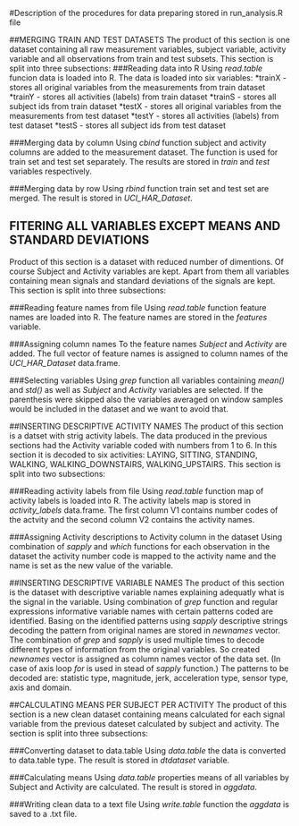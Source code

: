 #Description of the procedures for data preparing stored in run_analysis.R file

##MERGING TRAIN AND TEST DATASETS
The product of this section is one dataset containing all raw measurement variables, subject variable, activity variable and all observations from train and test subsets. This section is split into three subsections:
###Reading data into R
Using *read.table* funcion data is loaded into R. The data is loaded into six variables:
      *trainX \- stores all original variables from the measurements from train dataset
      *trainY \- stores all activities (labels) from train dataset
      *trainS \- stores all subject ids from train dataset
      *testX \- stores all original variables from the measurements from test dataset
      *testY \- stores all activities (labels) from test dataset
      *testS \- stores all subject ids from test dataset      

###Merging data by column
Using *cbind* function subject and activity columns are added to the measurement dataset. The function is used for train set and test set separately. The results are stored in *train* and *test* variables respectively.

###Merging data by row
Using *rbind* function train set and test set are merged. The result is stored in *UCI_HAR_Dataset*.


## FITERING ALL VARIABLES EXCEPT MEANS AND STANDARD DEVIATIONS
Product of this section is a dataset with reduced number of dimentions. Of course Subject and Activity variables are kept. Apart from them all variables containing mean signals and standard deviations of the signals are kept. This section is split into three subsections:

###Reading feature names from file
Using *read.table* function feature names are loaded into R. The feature names are stored in the *features* variable.

###Assigning column names
To the feature names *Subject* and *Activity* are added. The full vector of feature names is assigned to column names of the *UCI_HAR_Dataset* data.frame.

###Selecting variables
Using *grep* function all variables containing *mean\(\)* and *std\(\)* as well as *Subject* and *Activity* variables are selected. If the parenthesis were skipped also the variables averaged on window samples would be included in the dataset and we want to avoid that.

##INSERTING DESCRIPTIVE ACTIVITY NAMES
The product of this section is a datset with strig activity labels. The data produced in the previous sections had the Activity variable coded with numbers from 1 to 6. In this section it is decoded to six activities: LAYING, SITTING, STANDING, WALKING, WALKING_DOWNSTAIRS, WALKING_UPSTAIRS. This section is split into two subsections:

###Reading activity labels from file
Using *read.table* function map of activity labels is loaded into R. The activity labels map is stored in *activity_labels* data.frame. The first column V1 contains number codes of the actvity and the second column V2 contains the activity names.

###Assigning Activity descriptions to Activity column in the dataset
Using combination of *sapply* and *which* functions for each observation in the dataset the activity number code is mapped to the activity name and the name is set as the new value of the variable.


##INSERTING DESCRIPTIVE VARIABLE NAMES
The product of this section is the dataset with descriptive variable names explaining adequatly what is the signal in the variable.
Using combination of *grep* function and regular expressions informative variable names with certain patterns coded are identified. Basing on the identified patterns using *sapply* descriptive strings decoding the pattern from original names are stored in *newnames* vector. The combination of *grep* and *sapply* is used multiple times to decode different types of information from the original variables. So created *newnames* vector is assigned as column names vector of the data set. \(In case of axis loop *for* is used in stead of *sapply* function.\) The patterns to be decoded are: statistic type, magnitude, jerk, acceleration type, sensor type, axis and domain.

##CALCULATING MEANS PER SUBJECT PER ACTIVITY
The product of this section is a new clean dataset containing means calculated for each signal variable from the previous dateset calculated by subject and activity. The section is split into three subsections:

###Converting dataset to data.table
Using *data.table* the data is converted to data.table type. The result is stored in *dtdataset* variable.


###Calculating means
Using *data.table* properties means of all variables by Subject and Activity are calculated. The result is stored in *aggdata*.

###Writing clean data to a text file
Using *write.table* function the *aggdata* is saved to a .txt file.





